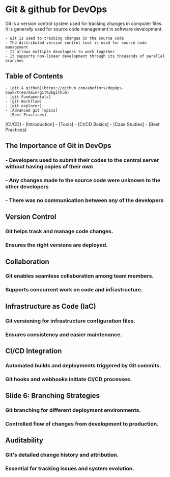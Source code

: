 # Git & github for DevOps

Git is a version control system used for tracking changes in computer files. It is generally used for source code management in software development.

	- Git is used to tracking changes in the source code
	- The distributed version control tool is used for source code management
	- It allows multiple developers to work together
	- It supports non-linear development through its thousands of parallel branches




## Table of Contents

	- [git & github](https://github.com/abefimrs/depOps-book/tree/main/git%26github)
	- [git Fundamentals]
	- [git Workflow]
	- [git explorer]
	- [Advanced git Topics]
	- [Best Practices]

[CI/CD]
	- [Introduction]
	- [Tools]
	- [CI/CD Basics]
	- [Case Studies]
	- [Best Practices]


## The Importance of Git in DevOps

### - Developers used to submit their codes to the central server without having copies of their own
### - Any changes made to the source code were unknown to the other developers
### - There was no communication between any of the developers


## Version Control

### Git helps track and manage code changes.
### Ensures the right versions are deployed.


## Collaboration

### Git enables seamless collaboration among team members.
### Supports concurrent work on code and infrastructure.


## Infrastructure as Code (IaC)

### Git versioning for infrastructure configuration files.
### Ensures consistency and easier maintenance.


## CI/CD Integration

### Automated builds and deployments triggered by Git commits.
### Git hooks and webhooks initiate CI/CD processes.

## Slide 6: Branching Strategies


### Git branching for different deployment environments.
### Controlled flow of changes from development to production.


## Auditability

### Git's detailed change history and attribution.
### Essential for tracking issues and system evolution.





